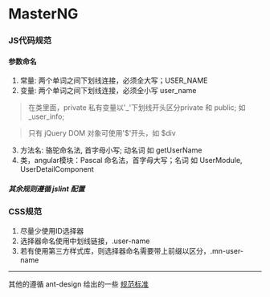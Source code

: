 # MasterNG

### JS代码规范

#### 参数命名

1. 常量: 两个单词之间下划线连接，必须全大写；USER_NAME
2. 变量: 两个单词之间下划线连接，必须全小写 user_name

> 在类里面，private 私有变量以'_'下划线开头区分private 和 public; 如 _user_info;

> 只有 jQuery DOM 对象可使用'$'开头，如 $div

3. 方法名: 骆驼命名法, 首字母小写; 动名词 如 getUserName
4. 类，angular模块：Pascal 命名法，首字母大写；名词 如 UserModule, UserDetailComponent

##### 其余规则遵循 jslint 配置

### CSS规范

1. 尽量少使用ID选择器
2. 选择器命名使用中划线链接，.user-name
3. 若有使用第三方样式库，则选择器命名需要带上前缀以区分，.mn-user-name

------

其他的遵循 ant-design 给出的一些 [规范标准](https://ant.design/docs/spec/introduce-cn)